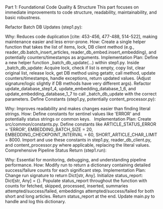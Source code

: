 Part 1: Foundational Code Quality & Structure
This part focuses on immediate improvements to code structure, readability, maintainability, and basic robustness.

Refactor Batch DB Updates (step1.py):

Why: Reduces code duplication [cite: 453-456, 477-488, 514-522], making maintenance easier and less error-prone.
How: Create a single helper function that takes the list of items, lock, DB client method (e.g., reader_db.batch_insert_articles, reader_db_embed.insert_embedding), and potentially counters/timestamps as arguments.
Implementation Plan:
Define a new helper function \_batch_db_update(...) within step1.py.
Inside \_batch_db_update: Acquire lock, check if list is empty, copy list, clear original list, release lock, get DB method using getattr, call method, update counters/timestamps, handle exceptions, return updated values. (Adjust signature/logic slightly if DB methods have very different args).
Refactor update_database_step1_4, update_embedding_database_1_6, and update_embedding_database_1_7 to call \_batch_db_update with the correct parameters.
Define Constants (step1.py, potentially content_processor.py):

Why: Improves readability and makes changes easier than finding literal strings.
How: Define constants for sentinel values like 'ERROR' and potentially status strings or common keys.  
Implementation Plan:
Create src/common/constants.py.
Define constants like ARTICLE_STATUS_ERROR = 'ERROR', EMBEDDING_BATCH_SIZE = 20, EMBEDDING_CHECKPOINT_INTERVAL = 60, SHORT_ARTICLE_CHAR_LIMIT = 8000.
Import and use these constants in step1.py, reader_db_client.py, and content_processor.py where applicable, replacing the literal values.
Comprehensive Pipeline Status Return (step1.run):

Why: Essential for monitoring, debugging, and understanding pipeline performance.
How: Modify run to return a dictionary containing detailed success/failure counts for each significant step.
Implementation Plan:
Change run signature to return Dict[str, Any].
Initialize status_report: Dict[str, Any] = {}.
Populate status_report throughout the function with counts for fetched, skipped, processed, inserted, summaries attempted/success/failed, embeddings attempted/success/failed for both short and long articles.
Return status_report at the end.
Update main.py to handle and log this dictionary.

